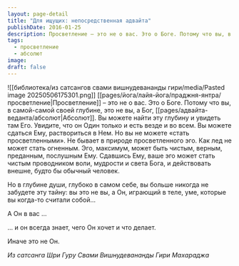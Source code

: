 ```yaml
---
layout: page-detail
title: "Для ищущих: непосредственная адвайта"
publishDate: 2016-01-25
description: Просветление – это не о вас. Это о Боге. Потому что вы, в самой-самой своей глубине, это не вы, а Бог, Абсолют. Вы можете найти эту глубину и увидеть там Его. Увидите, что он Один только и есть везде и во всем. Вы можете сдаться Ему, раствориться в Нем. Но вы не можете «стать просветленными». Не бывает в природе просветленного эго. Как лед не может стать огненным. Эго, максимум, может быть чистым, верным, преданным, послушным Ему.
tags:
  - просветление
  - абсолют
image: 
draft: false
---
```

![[библиотека/из сатсангов свами вишнудевананды гири/media/Pasted image 20250506175301.png]]
[[pages/йога/лайя-йога/праджня-янтра/просветление|Просветление]] – это не о вас. Это о Боге. Потому что вы, в самой-самой своей глубине, это не вы, а Бог, [[pages/адвайта-веданта/абсолют|Абсолют]]. Вы можете найти эту глубину и увидеть там Его. Увидите, что он Один только и есть везде и во всем. Вы можете сдаться Ему, раствориться в Нем. Но вы не можете «стать просветленными». Не бывает в природе просветленного эго. Как лед не может стать огненным. Эго, максимум, может быть чистым, верным, преданным, послушным Ему. Сдавшись Ему, ваше эго может стать чистым проводником воли, мудрости и света Бога, и действовать внешне, будто бы обычный человек.

Но в глубине души, глубоко в самом себе, вы больше никогда не забудете эту тайну: вы это не вы, а Он, играющий в теле, уме, которые вы когда-то считали собой...

А Он в вас ... 

... и он всегда знает, чего Он хочет и что делает.

Иначе это не Он.

*Из сатсанга Шри Гуру Свами Вишнудевананды Гири Махараджа*


